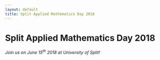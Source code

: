 ```yaml
---
layout: default
title: Split Applied Mathematics Day 2018 
---
```


# Split Applied Mathematics Day 2018                                               

###### Join us on June 15<sup>th</sup> 2018 at University of Split!                
    